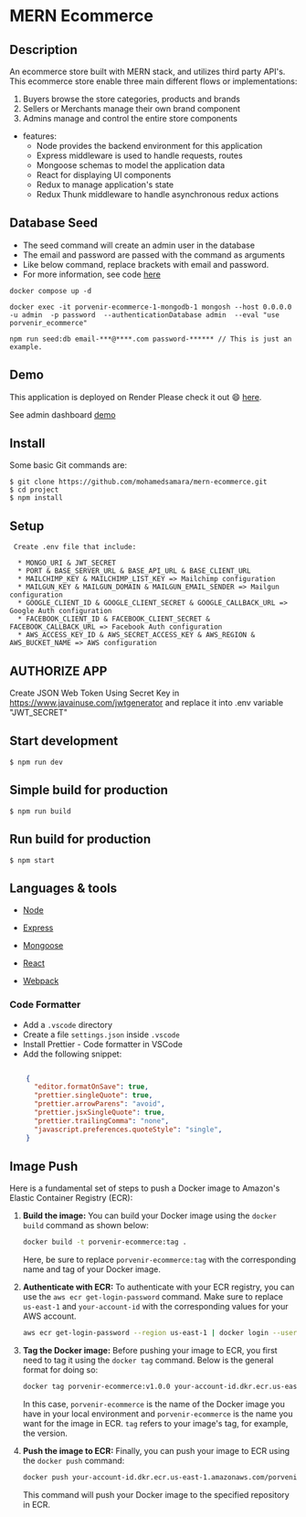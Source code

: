 # MERN Ecommerce

## Description

An ecommerce store built with MERN stack, and utilizes third party API's. This ecommerce store enable three main different flows or implementations:

1. Buyers browse the store categories, products and brands
2. Sellers or Merchants manage their own brand component
3. Admins manage and control the entire store components 


* features:
  * Node provides the backend environment for this application
  * Express middleware is used to handle requests, routes
  * Mongoose schemas to model the application data
  * React for displaying UI components
  * Redux to manage application's state
  * Redux Thunk middleware to handle asynchronous redux actions


## Database Seed

* The seed command will create an admin user in the database
* The email and password are passed with the command as arguments
* Like below command, replace brackets with email and password. 
* For more information, see code [here](server/utils/seed.js)

```
docker compose up -d

docker exec -it porvenir-ecommerce-1-mongodb-1 mongosh --host 0.0.0.0 -u admin  -p password  --authenticationDatabase admin  --eval "use porvenir_ecommerce"

npm run seed:db email-***@****.com password-****** // This is just an example.

```

## Demo

This application is deployed on Render Please check it out :smile: [here](https://mern-store.onrender.com).

See admin dashboard [demo](https://mernstore-bucket.s3.us-east-2.amazonaws.com/admin.mp4)

## Install

Some basic Git commands are:

```
$ git clone https://github.com/mohamedsamara/mern-ecommerce.git
$ cd project
$ npm install
```

## Setup

```
 Create .env file that include:

  * MONGO_URI & JWT_SECRET
  * PORT & BASE_SERVER_URL & BASE_API_URL & BASE_CLIENT_URL
  * MAILCHIMP_KEY & MAILCHIMP_LIST_KEY => Mailchimp configuration
  * MAILGUN_KEY & MAILGUN_DOMAIN & MAILGUN_EMAIL_SENDER => Mailgun configuration
  * GOOGLE_CLIENT_ID & GOOGLE_CLIENT_SECRET & GOOGLE_CALLBACK_URL => Google Auth configuration
  * FACEBOOK_CLIENT_ID & FACEBOOK_CLIENT_SECRET & FACEBOOK_CALLBACK_URL => Facebook Auth configuration
  * AWS_ACCESS_KEY_ID & AWS_SECRET_ACCESS_KEY & AWS_REGION & AWS_BUCKET_NAME => AWS configuration
```
## AUTHORIZE APP

Create JSON Web Token Using Secret Key in https://www.javainuse.com/jwtgenerator and replace it into .env variable "JWT_SECRET"

## Start development

```
$ npm run dev
```

## Simple build for production

```
$ npm run build
```

## Run build for production

```
$ npm start
```


## Languages & tools

- [Node](https://nodejs.org/en/)

- [Express](https://expressjs.com/)

- [Mongoose](https://mongoosejs.com/)

- [React](https://reactjs.org/)

- [Webpack](https://webpack.js.org/)


### Code Formatter

- Add a `.vscode` directory
- Create a file `settings.json` inside `.vscode`
- Install Prettier - Code formatter in VSCode
- Add the following snippet:  

```json

    {
      "editor.formatOnSave": true,
      "prettier.singleQuote": true,
      "prettier.arrowParens": "avoid",
      "prettier.jsxSingleQuote": true,
      "prettier.trailingComma": "none",
      "javascript.preferences.quoteStyle": "single",
    }

```


## Image Push

Here is a fundamental set of steps to push a Docker image to Amazon's Elastic Container Registry (ECR):

1. **Build the image:**
   You can build your Docker image using the `docker build` command as shown below:

   ```bash
   docker build -t porvenir-ecommerce:tag .
   ```
   Here, be sure to replace `porvenir-ecommerce:tag` with the corresponding name and tag of your Docker image.

2. **Authenticate with ECR:**
   To authenticate with your ECR registry, you can use the `aws ecr get-login-password` command. Make sure to replace `us-east-1` and `your-account-id` with the corresponding values for your AWS account.

   ```bash
   aws ecr get-login-password --region us-east-1 | docker login --username AWS --password-stdin your-account-id.dkr.ecr.us-east-1.amazonaws.com
   ```

3. **Tag the Docker image:**
   Before pushing your image to ECR, you first need to tag it using the `docker tag` command. Below is the general format for doing so:

   ```bash
   docker tag porvenir-ecommerce:v1.0.0 your-account-id.dkr.ecr.us-east-1.amazonaws.com/porvenir-ecommerce:v1.0.0
   ```
   In this case, `porvenir-ecommerce` is the name of the Docker image you have in your local environment and `porvenir-ecommerce` is the name you want for the image in ECR. `tag` refers to your image's tag, for example, the version.

4. **Push the image to ECR:**
   Finally, you can push your image to ECR using the `docker push` command:

   ```bash
   docker push your-account-id.dkr.ecr.us-east-1.amazonaws.com/porvenir-ecommerce:v1.0.0
   ```
   This command will push your Docker image to the specified repository in ECR.